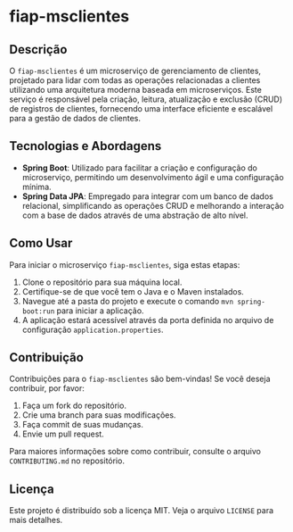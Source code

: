 # fiap-msclientes

## Descrição
O `fiap-msclientes` é um microserviço de gerenciamento de clientes, projetado para lidar com todas as operações relacionadas a clientes utilizando uma arquitetura moderna baseada em microserviços. Este serviço é responsável pela criação, leitura, atualização e exclusão (CRUD) de registros de clientes, fornecendo uma interface eficiente e escalável para a gestão de dados de clientes.

## Tecnologias e Abordagens
- **Spring Boot**: Utilizado para facilitar a criação e configuração do microserviço, permitindo um desenvolvimento ágil e uma configuração mínima.
- **Spring Data JPA**: Empregado para integrar com um banco de dados relacional, simplificando as operações CRUD e melhorando a interação com a base de dados através de uma abstração de alto nível.

## Como Usar
Para iniciar o microserviço `fiap-msclientes`, siga estas etapas:
1. Clone o repositório para sua máquina local.
2. Certifique-se de que você tem o Java e o Maven instalados.
3. Navegue até a pasta do projeto e execute o comando `mvn spring-boot:run` para iniciar a aplicação.
4. A aplicação estará acessível através da porta definida no arquivo de configuração `application.properties`.

## Contribuição
Contribuições para o `fiap-msclientes` são bem-vindas! Se você deseja contribuir, por favor:
1. Faça um fork do repositório.
2. Crie uma branch para suas modificações.
3. Faça commit de suas mudanças.
4. Envie um pull request.

Para maiores informações sobre como contribuir, consulte o arquivo `CONTRIBUTING.md` no repositório.

## Licença
Este projeto é distribuído sob a licença MIT. Veja o arquivo `LICENSE` para mais detalhes.

